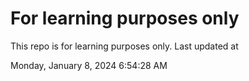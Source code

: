 # For learning purposes only
This repo is for learning purposes only.
Last updated at

Monday, January 8, 2024 6:54:28 AM

